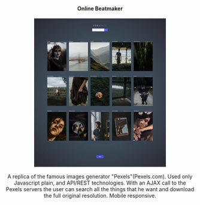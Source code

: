 <h4 align="center">Online Beatmaker</h4>

<p align="center"><img  width="70%" src="https://github.com/marco-faltoni/wallphoton-project/blob/main/Screen.jpg"></p>

<p align="center">A replica of the famous images generator "Pexels"(Pexels.com). Used only Javascript plain, and API/REST technologies. With an AJAX call to the Pexels servers the user can search all the things that he want and download the full original resolution. Mobile responsive. </p>
